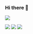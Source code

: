 ### Hi there 👋

![](https://media1.tenor.com/m/GR9WScxVCtMAAAAd/uh-oh-stinky.gif)

![](https://img.quizur.com/f/img63b22eafdc93b0.18938207.jpg?lastEdited=1672621756)
![](https://cdn.packzin.com.br/public/harumi-chan-64d1fbcb-e23c-4c60-ba34-e5e7d958bf1b.jpg)
![](https://imgb.ifunny.co/images/4fcef0d82a2c32a385ca2239639267c01bdec5f066f179e95d24c3675a1d1830_1.jpg)
